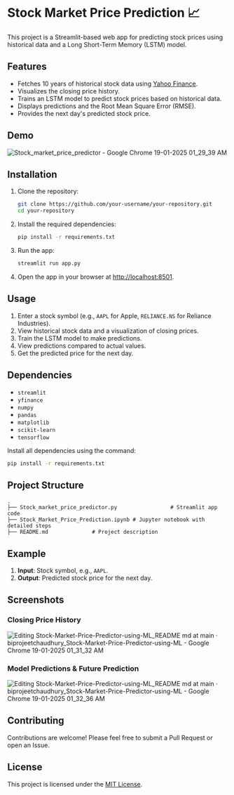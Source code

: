 # Stock Market Price Prediction 📈

This project is a Streamlit-based web app for predicting stock prices using historical data and a Long Short-Term Memory (LSTM) model.

## Features

- Fetches 10 years of historical stock data using [Yahoo Finance](https://finance.yahoo.com/).
- Visualizes the closing price history.
- Trains an LSTM model to predict stock prices based on historical data.
- Displays predictions and the Root Mean Square Error (RMSE).
- Provides the next day's predicted stock price.

## Demo
![Stock_market_price_predictor - Google Chrome 19-01-2025 01_29_39 AM](https://github.com/user-attachments/assets/33bb40e1-8dc4-431a-a6ee-1e4bbd50a572)

## Installation

1. Clone the repository:
   ```bash
   git clone https://github.com/your-username/your-repository.git
   cd your-repository
   ```

2. Install the required dependencies:
   ```bash
   pip install -r requirements.txt
   ```

3. Run the app:
   ```bash
   streamlit run app.py
   ```

4. Open the app in your browser at [http://localhost:8501](http://localhost:8501).

## Usage

1. Enter a stock symbol (e.g., `AAPL` for Apple, `RELIANCE.NS` for Reliance Industries).
2. View historical stock data and a visualization of closing prices.
3. Train the LSTM model to make predictions.
4. View predictions compared to actual values.
5. Get the predicted price for the next day.

## Dependencies

- `streamlit`
- `yfinance`
- `numpy`
- `pandas`
- `matplotlib`
- `scikit-learn`
- `tensorflow`

Install all dependencies using the command:
```bash
pip install -r requirements.txt
```

## Project Structure

```
.
├── Stock_market_price_predictor.py                 # Streamlit app code
├── Stock_Market_Price_Prediction.ipynb # Jupyter notebook with detailed steps
├── README.md              # Project description
```

## Example

1. **Input**: Stock symbol, e.g., `AAPL`.
2. **Output**: Predicted stock price for the next day.

## Screenshots

### Closing Price History
![Editing Stock-Market-Price-Predictor-using-ML_README md at main · biprojeetchaudhury_Stock-Market-Price-Predictor-using-ML - Google Chrome 19-01-2025 01_31_32 AM](https://github.com/user-attachments/assets/00c5ef29-c1dc-413b-ab65-7057079db976)


### Model Predictions & Future Prediction
![Editing Stock-Market-Price-Predictor-using-ML_README md at main · biprojeetchaudhury_Stock-Market-Price-Predictor-using-ML - Google Chrome 19-01-2025 01_32_36 AM](https://github.com/user-attachments/assets/548eb518-4c7b-49d7-aa67-d8ad3ccc3ed6)

## Contributing

Contributions are welcome! Please feel free to submit a Pull Request or open an Issue.

## License

This project is licensed under the [MIT License](LICENSE).

